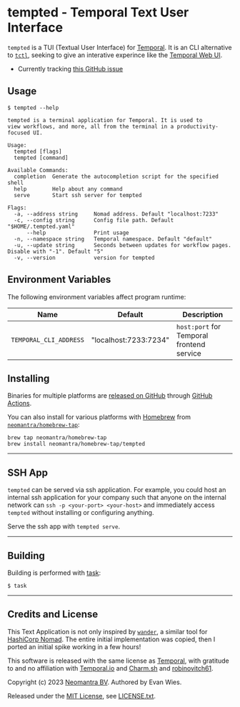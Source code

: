 # tempted - Temporal Text User Interface

`tempted` is a TUI (Textual User Interface) for [Temporal](https://temporal.io/).  It is an CLI alternative to [`tctl`](https://github.com/temporalio/tctl), seeking to give an interative experince like the [Temporal Web UI](https://docs.temporal.io/web-ui).

 * Currently tracking [this GitHub issue](https://github.com/temporalio/tctl/issues/359)

## Usage

```
$ tempted --help

tempted is a terminal application for Temporal. It is used to
view workflows, and more, all from the terminal in a productivity-focused UI.

Usage:
  tempted [flags]
  tempted [command]

Available Commands:
  completion  Generate the autocompletion script for the specified shell
  help        Help about any command
  serve       Start ssh server for tempted

Flags:
  -a, --address string     Nomad address. Default "localhost:7233"
  -c, --config string      Config file path. Default "$HOME/.tempted.yaml"
      --help               Print usage
  -n, --namespace string   Temporal namespace. Default "default"
  -u, --update string      Seconds between updates for workflow pages. Disable with "-1". Default "5"
  -v, --version            version for tempted

```

## Environment Variables

The following environment variables affect program runtime:

| Name  | Default | Description |
| --- | --- | --- |
| `TEMPORAL_CLI_ADDRESS` |"localhost:7233:7234" | `host:port` for Temporal frontend service |

## Installing

Binaries for multiple platforms are [released on GitHub](https://github.com/neomantra/tempted/releases) through [GitHub Actions](https://github.com/neomantra/tempted/actions).

You can also install for various platforms with [Homebrew](https://brew.sh) from [`neomantra/homebrew-tap`](https://github.com/neomantra/homebrew-tap):

```
brew tap neomantra/homebrew-tap
brew install neomantra/homebrew-tap/tempted
```

----

## SSH App

`tempted` can be served via ssh application. For example, you could host an internal ssh application for your company such that anyone on the internal network can `ssh -p <your-port> <your-host>` and immediately access `tempted` without installing or configuring anything.

Serve the ssh app with `tempted serve`.

----

## Building

Building is performed with [task](https://taskfile.dev/):

```
$ task
```

----

## Credits and License

This Text Application is not only inspired by [`wander`](https://github.com/robinovitch61/wander), a similar tool for [HashiCorp Nomad](https://nomadproject.io).  The entire initial implementation was copied, then I ported an initial spike working in a few hours!

This software is released with the same license as [Temporal](https://github.com/temporalio/temporal/blob/master/LICENSE), with gratitude to and no affiliation with [Temporal.io](https://temporal.io) and [Charm.sh](https://charm.sh) and [robinovitch61](https://github.com/robinovitch61).  

Copyright (c) 2023 [Neomantra BV](https://www.neomantra.com).  Authored by Evan Wies.

Released under the [MIT License](https://en.wikipedia.org/wiki/MIT_License), see [LICENSE.txt](./LICENSE.txt).
